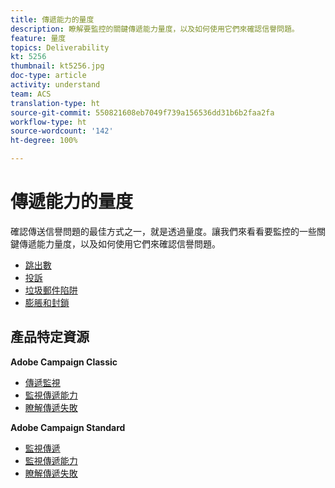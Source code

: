 ```yaml
---
title: 傳遞能力的量度
description: 瞭解要監控的關鍵傳遞能力量度，以及如何使用它們來確認信譽問題。
feature: 量度
topics: Deliverability
kt: 5256
thumbnail: kt5256.jpg
doc-type: article
activity: understand
team: ACS
translation-type: ht
source-git-commit: 550821608eb7049f739a156536dd31b6b2faa2fa
workflow-type: ht
source-wordcount: '142'
ht-degree: 100%

---
```



# 傳遞能力的量度

確認傳送信譽問題的最佳方式之一，就是透過量度。讓我們來看看要監控的一些關鍵傳遞能力量度，以及如何使用它們來確認信譽問題。

* [跳出數](/help/metrics/bounces.md)
* [投訴](/help/metrics/complaints.md)
* [垃圾郵件陷阱](/help/metrics/spam-traps.md)
* [膨脹和封鎖](/help/metrics/bulking-and-blocking.md)

## 產品特定資源

**Adobe Campaign Classic**

* [傳遞監視](https://experienceleague.adobe.com/docs/campaign-classic/using/sending-messages/monitoring-deliveries/about-delivery-monitoring.html?lang=zh-Hant)
* [監視傳遞能力](https://experienceleague.adobe.com/docs/campaign-classic/using/sending-messages/deliverability-management/monitoring-deliverability.html?lang=zh-Hant)
* [瞭解傳遞失敗](https://experienceleague.adobe.com/docs/campaign-classic/using/sending-messages/monitoring-deliveries/understanding-delivery-failures.html?lang=zh-Hant)

**Adobe Campaign Standard**

* [監視傳遞](https://experienceleague.adobe.com/docs/campaign-standard/using/testing-and-sending/monitoring-messages/monitoring-a-delivery.html?lang=zh-Hant)
* [監視傳遞能力](https://experienceleague.adobe.com/docs/campaign-standard/using/testing-and-sending/managing-deliverability/monitor-deliverability.html?lang=zh-Hant#testing-and-sending)
* [瞭解傳遞失敗](https://experienceleague.adobe.com/docs/campaign-standard/using/testing-and-sending/monitoring-messages/understanding-delivery-failures.html?lang=zh-Hant)
